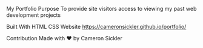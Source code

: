 My Portfolio
Purpose
To provide site visitors access to viewing my past web development projects

Built With
HTML
CSS
Website
https://cameronsickler.github.io/portfolio/

Contribution
Made with ❤️ by Cameron Sickler
